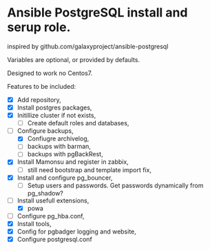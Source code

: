 # Ansible PostgreSQL install and serup role.
inspired by github.com/galaxyproject/ansible-postgresql

Variables are optional, or provided by defaults.

Designed to work no Centos7.

Features to be included:

- [x] Add repository,
- [x] Install postgres packages,
- [x] Initillize cluster if not exists,
   - [ ] Create default roles and databases,
- [ ] Configure backups,
   - [x] Confiugre archivelog,
   - [ ] backups with barman,
   - [ ] backups with pgBackRest,
- [x] Install Mamonsu and register in zabbix,
   - [ ] still need bootstrap and template import fix,
- [x] Install and configure pg_bouncer, 
   - [ ] Setup users and passwords. Get passwords dynamically from pg_shadow?
- [ ] Install usefull extensions,
   - [x] powa
- [ ] Configure pg_hba.conf,
- [x] Install tools,
- [x] Config for pgbadger logging and website,
- [x] Configure postgresql.conf
